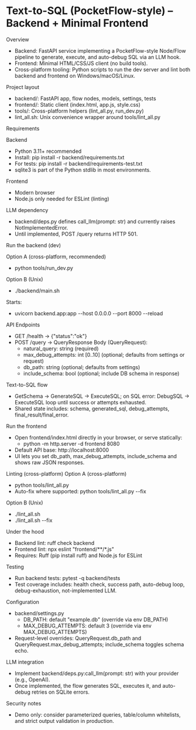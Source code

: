 # Text-to-SQL (PocketFlow-style) – Backend + Minimal Frontend

Overview
- Backend: FastAPI service implementing a PocketFlow-style Node/Flow pipeline to generate, execute, and auto-debug SQL via an LLM hook.
- Frontend: Minimal HTML/CSS/JS client (no build tools).
- Cross-platform tooling: Python scripts to run the dev server and lint both backend and frontend on Windows/macOS/Linux.

Project layout
- backend/: FastAPI app, flow nodes, models, settings, tests
- frontend/: Static client (index.html, app.js, style.css)
- tools/: Cross-platform helpers (lint_all.py, run_dev.py)
- lint_all.sh: Unix convenience wrapper around tools/lint_all.py

Requirements

Backend
- Python 3.11+ recommended
- Install: pip install -r backend/requirements.txt
- For tests: pip install -r backend/requirements-test.txt
- sqlite3 is part of the Python stdlib in most environments.

Frontend
- Modern browser
- Node.js only needed for ESLint (linting)

LLM dependency
- backend/deps.py defines call_llm(prompt: str) and currently raises NotImplementedError.
- Until implemented, POST /query returns HTTP 501.

Run the backend (dev)

Option A (cross-platform, recommended)
- python tools/run_dev.py

Option B (Unix)
- ./backend/main.sh

Starts:
- uvicorn backend.app:app --host 0.0.0.0 --port 8000 --reload

API Endpoints
- GET /health → {"status":"ok"}
- POST /query → QueryResponse
  Body (QueryRequest):
    - natural_query: string (required)
    - max_debug_attempts: int [0..10] (optional; defaults from settings or request)
    - db_path: string (optional; defaults from settings)
    - include_schema: bool (optional; include DB schema in response)

Text-to-SQL flow
- GetSchema → GenerateSQL → ExecuteSQL; on SQL error: DebugSQL → ExecuteSQL loop until success or attempts exhausted.
- Shared state includes: schema, generated_sql, debug_attempts, final_result/final_error.

Run the frontend
- Open frontend/index.html directly in your browser, or serve statically:
  - python -m http.server -d frontend 8080
- Default API base: http://localhost:8000
- UI lets you set db_path, max_debug_attempts, include_schema and shows raw JSON responses.

Linting (cross-platform)
Option A (cross-platform)
- python tools/lint_all.py
- Auto-fix where supported: python tools/lint_all.py --fix

Option B (Unix)
- ./lint_all.sh
- ./lint_all.sh --fix

Under the hood
- Backend lint: ruff check backend
- Frontend lint: npx eslint "frontend/**/*.js"
- Requires: Ruff (pip install ruff) and Node.js for ESLint

Testing
- Run backend tests: pytest -q backend/tests
- Test coverage includes: health check, success path, auto-debug loop, debug-exhaustion, not-implemented LLM.

Configuration
- backend/settings.py
  - DB_PATH: default "example.db" (override via env DB_PATH)
  - MAX_DEBUG_ATTEMPTS: default 3 (override via env MAX_DEBUG_ATTEMPTS)
- Request-level overrides: QueryRequest.db_path and QueryRequest.max_debug_attempts; include_schema toggles schema echo.

LLM integration
- Implement backend/deps.py:call_llm(prompt: str) with your provider (e.g., OpenAI).
- Once implemented, the flow generates SQL, executes it, and auto-debug retries on SQLite errors.

Security notes
- Demo only: consider parameterized queries, table/column whitelists, and strict output validation in production.
